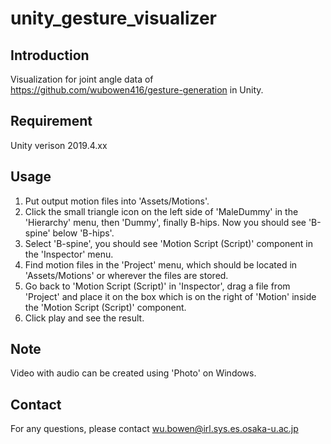 # unity_gesture_visualizer

## Introduction

Visualization for joint angle data of https://github.com/wubowen416/gesture-generation in Unity.

## Requirement
Unity verison 2019.4.xx

## Usage
1. Put output motion files into 'Assets/Motions'.
2. Click the small triangle icon on the left side of 'MaleDummy' in the 'Hierarchy' menu, then 'Dummy', finally B-hips. Now you should see 'B-spine' below 'B-hips'.
3. Select 'B-spine', you should see 'Motion Script (Script)' component in the 'Inspector' menu.
4. Find motion files in the 'Project' menu, which should be located in 'Assets/Motions' or wherever the files are stored.
5. Go back to 'Motion Script (Script)' in 'Inspector', drag a file from 'Project' and place it on the box which is on the right of 'Motion' inside the 'Motion Script (Script)' component.
6. Click play and see the result.

## Note
Video with audio can be created using 'Photo' on Windows.

## Contact
For any questions, please contact wu.bowen@irl.sys.es.osaka-u.ac.jp
